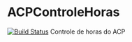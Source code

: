# ACPControleHoras
[![Build Status](https://app.travis-ci.com/FelipeCZ/ACPControleHoras.svg?branch=main)](https://app.travis-ci.com/FelipeCZ/ACPControleHoras)
Controle de horas do ACP 
